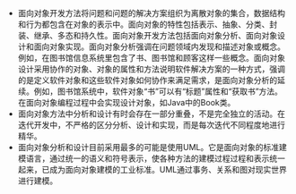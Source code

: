 - 面向对象开发方法将问题和问题的解决方案组织为离散对象的集合，数据结构和行为都包含在对象的表示中。面向对象的特性包括表示、抽象、分类、封装、继承、多态和持久性。面向对象开发方法包括面向对象分析、面向对象设计和面向对象实现。面向对象分析强调在问题领域内发现和描述对象或概念。例如，在图书馆信息系统里包含了书、图书馆和顾客这样一些概念。面向对象设计采用协作的对象、对象的属性和方法说明软件解决方案的一种方式，强调的是定义软件对象和这些软件对象如何协作来满足需求，是面向对象分析的延续。例如，图书馆系统中，软件对象“书”可以有“标题”属性和“获取书”方法。在面向对象编程过程中会实现设计对象，如Java中的Book类。
- 面向对象方法中分析和设计有时会存在一部分重叠，不是完全独立的活动。在迭代开发中，不严格的区分分析、设计和实现，而是每次迭代不同程度地进行精华。
- 面向对象分析和设计目前采用最多的可能是使用UML。它是面向对象的标准建模语言，通过统一的语义和符号表示，使各种方法的建模过程过程和表示统一起来，已成为面向对象建模的工业标准。UML通过事务、关系和图对现实世界进行建模。